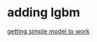 # adding lgbm

[getting simple model to work](adding%20lgbm%201fa0ad20e1d380998000d8b11257aade/getting%20simple%20model%20to%20work%201fa0ad20e1d380378f60e6086b56e76a.md)